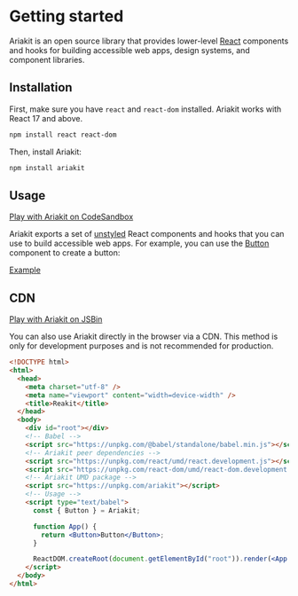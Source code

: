 # Getting started

<p class="description">
  Ariakit is an open source library that provides lower-level <a href="https://reactjs.org">React</a> components and hooks for building accessible web apps, design systems, and component libraries.
</p>

## Installation

First, make sure you have `react` and `react-dom` installed. Ariakit works with React 17 and above.

```sh
npm install react react-dom
```

Then, install Ariakit:

```sh
npm install ariakit
```

## Usage

<div class="note">

[Play with Ariakit on CodeSandbox](https://codesandbox.io/s/m4n32vjkoj)

</div>

Ariakit exports a set of [unstyled](/guide/styling) React components and hooks that you can use to build accessible web apps. For example, you can use the [Button](/components/button) component to create a button:

<a href="../packages/ariakit/src/button/__examples__/button/index.tsx" data-playground>Example</a>

## CDN

<div class="note">

[Play with Ariakit on JSBin](https://jsbin.com/tolamacagu/edit?html,output)

</div>

You can also use Ariakit directly in the browser via a CDN. This method is only for development purposes and is not recommended for production.

```html
<!DOCTYPE html>
<html>
  <head>
    <meta charset="utf-8" />
    <meta name="viewport" content="width=device-width" />
    <title>Reakit</title>
  </head>
  <body>
    <div id="root"></div>
    <!-- Babel -->
    <script src="https://unpkg.com/@babel/standalone/babel.min.js"></script>
    <!-- Ariakit peer dependencies -->
    <script src="https://unpkg.com/react/umd/react.development.js"></script>
    <script src="https://unpkg.com/react-dom/umd/react-dom.development.js"></script>
    <!-- Ariakit UMD package -->
    <script src="https://unpkg.com/ariakit"></script>
    <!-- Usage -->
    <script type="text/babel">
      const { Button } = Ariakit;

      function App() {
        return <Button>Button</Button>;
      }

      ReactDOM.createRoot(document.getElementById("root")).render(<App />);
    </script>
  </body>
</html>
```

